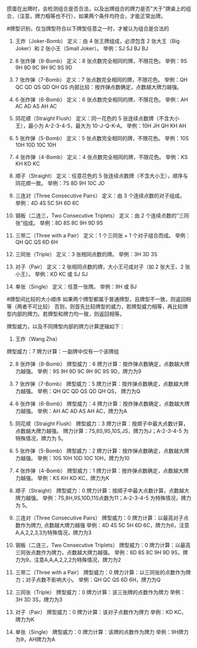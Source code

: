 
掼蛋在出牌时，会检测组合是否合法，以及出牌组合的牌力是否"大于"牌桌上的组合，（注意，牌力相等也不行），如果两个条件均符合，才能正常出牌。

#牌型识别，仅当牌型符合以下牌型任意之一时，才被认为组合是合法的

1. 王炸（Joker-Bomb）
定义：由 4 张王牌组成，必须包含 2 张大王（Big Joker）和 2 张小王（Small Joker）。
举例：SJ SJ BJ BJ

2. 8 张炸弹（8-Bomb）
定义：8 张点数完全相同的牌，不限花色。
举例：9S 9H 9D 9C 9H 9C 9S 9D

3. 7 张炸弹（7-Bomb）
定义：7 张点数完全相同的牌，不限花色。
举例：QH QC QD QS QD QH QS
内部比较：按炸弹点数确定，点数越大牌力越强。

4. 6 张炸弹（6-Bomb）
定义：6 张点数完全相同的牌，不限花色。
举例：AH AC AD AS AH AC

5. 同花顺（Straight Flush）
定义：同一花色的 5 张连续点数牌（不含大小王），最小为 A-2-3-4-5，最大为 10-J-Q-K-A。
举例：10H JH QH KH AH

6. 5 张炸弹（5-Bomb）
定义：5 张点数完全相同的牌，不限花色。
举例：10S 10H 10D 10C 10H

7. 4 张炸弹（4-Bomb）
定义：4 张点数完全相同的牌，不限花色。
举例：KS KH KD KC

8. 顺子（Straight）
定义：任意花色的 5 张连续点数牌（不含大小王），顺序与同花顺一致。
举例：7S 8D 9H 10C JD

9. 三连对（Three Consecutive Pairs）
定义：由 3 个连续点数的对子组成。
举例：4D 4S 5C 5H 6D 6C

10. 钢板（二连三，Two Consecutive Triplets）
定义：由 2 个连续点数的“三同张”组成。
举例：8D 8S 8C 9H 9D 9S

11. 三带二（Three with a Pair）
定义：1 个三同张 + 1 个对子组合而成。
举例：QH QC QS 6D 6H

12. 三同张（Triple）
定义：3 张相同点数的牌。
举例：3H 3D 3S

13. 对子（Pair）
定义：2 张相同点数的牌，大小王可成对子（如 2 张大王、2 张小王）。
举例：KD KC 或 SJ SJ

14. 单张（Single）
定义：任意一张牌。
举例：9H 或 BJ


#牌型间比较的大小顺序
如果两个牌型都属于普通牌型，且牌型不一致，则返回相等（两者不可比较）
否则，则首先比较牌型的威力，若牌型威力相等，再比较牌型内部的牌力。若牌型和牌力均一致，则返回相等。

牌型威力，以及不同牌型内部的牌力计算逻辑如下：

1. 王炸（Wang Zha）

牌型威力：7
牌力计算：一副牌中仅有一个该牌组

2. 8 张炸弹（8-Bomb）
牌型威力：6
牌力计算：按炸弹点数确定，点数越大牌力越强。
举例：9S 9H 9D 9C 9H 9C 9S 9D，牌力为9

3. 7 张炸弹（7-Bomb）
牌型威力：5
牌力计算：按炸弹点数确定，点数越大牌力越强。
举例：QH QC QD QS QD QH QS， 牌力为Q

4. 6 张炸弹（6-Bomb）
牌型威力：4
牌力计算：按炸弹点数确定，点数越大牌力越强。
举例：AH AC AD AS AH AC，牌力为A

5. 同花顺（Straight Flush）
牌型威力：3
牌力计算：按顺子中最大点数计算，点数越大牌力越强。
牌力计算：7S,8S,9S,10S,JS，牌力为J；A-2-3-4-5 为特殊情况，牌力为 5。

6. 5 张炸弹（5-Bomb）
牌型威力：2
牌力计算：按炸弹点数确定，点数越大牌力越强。
举例：10S 10H 10D 10C 10H，牌力为10

7. 4 张炸弹（4-Bomb）
牌型威力：1
牌力计算：按炸弹点数确定，点数越大牌力越强。
举例：KS KH KD KC，牌力为K

8. 顺子（Straight）
牌型威力：0
牌力计算：按顺子中最大点数计算，点数越大牌力越强。
举例：7S,8H,9S,10D,11S点数为11；A-2-3-4-5 为特殊情况，牌力为 5。

9. 三连对（Three Consecutive Pairs）
牌型威力：0
牌力计算：以最高对子点数作为牌力, 点数越大牌力越强
举例：4D 4S 5C 5H 6D 6C，牌力为6，注意A,A,2,2,3,3为特殊情况，牌力为3

10. 钢板（二连三，Two Consecutive Triplets）
牌型威力：0
牌力计算：以最高三同张点数作为牌力，点数越大牌力越强。
举例：8D 8S 8C 9H 9D 9S，牌力为9，注意A,A,A,2,2,2为特殊情况，牌力为2

11. 三带二（Three with a Pair）
牌型威力：0
牌力计算：以三同张的点数作为牌力；对子点数不影响大小。
举例：QH QC QS 6D 6H，牌力为Q

12. 三同张（Triple）
牌型威力：0
牌力计算：该三张牌的点数作为牌力
举例：3H 3D 3S，牌力为3

13. 对子（Pair）
牌型威力：0
牌力计算：该对子点数作为牌力
举例：KD KC，牌力为K

14. 单张（Single）
牌型威力：0
牌力计算：该牌的点数作为牌力
举例：9H牌力为9，AH牌力为A


